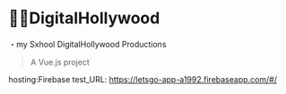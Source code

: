 # DigitalHollywood
・my Sxhool DigitalHollywood Productions

> A Vue.js project
> 
hosting:Firebase
test_URL: https://letsgo-app-a1992.firebaseapp.com/#/

